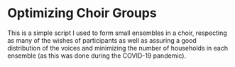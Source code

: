 # Optimizing Choir Groups

This is a simple script I used to form small ensembles in a choir, respecting as many of the wishes of participants as well as assuring a good distribution of the voices and minimizing the number of households in each ensemble (as this was done during the COVID-19 pandemic).